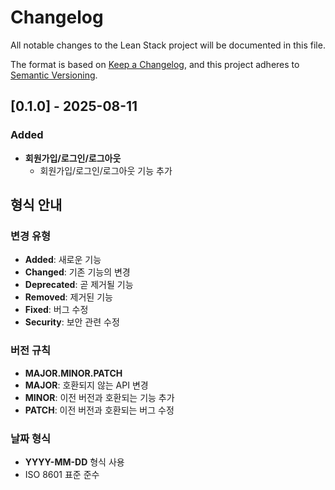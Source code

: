 # Changelog

All notable changes to the Lean Stack project will be documented in this file.

The format is based on [Keep a Changelog](https://keepachangelog.com/en/1.0.0/),
and this project adheres to [Semantic Versioning](https://semver.org/spec/v2.0.0.html).

## [0.1.0] - 2025-08-11

### Added
- **회원가입/로그인/로그아웃**
  - 회원가입/로그인/로그아웃 기능 추가

## 형식 안내

### 변경 유형
- **Added**: 새로운 기능
- **Changed**: 기존 기능의 변경
- **Deprecated**: 곧 제거될 기능
- **Removed**: 제거된 기능
- **Fixed**: 버그 수정
- **Security**: 보안 관련 수정

### 버전 규칙
- **MAJOR.MINOR.PATCH**
- **MAJOR**: 호환되지 않는 API 변경
- **MINOR**: 이전 버전과 호환되는 기능 추가
- **PATCH**: 이전 버전과 호환되는 버그 수정

### 날짜 형식
- **YYYY-MM-DD** 형식 사용
- ISO 8601 표준 준수
